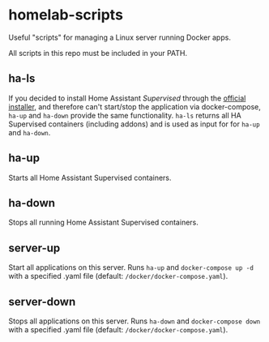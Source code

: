 # homelab-scripts
Useful "scripts" for managing a Linux server running Docker apps.

All scripts in this repo must be included in your PATH.

## ha-ls
If you decided to install Home Assistant *Supervised* through the [official installer](https://github.com/home-assistant/supervised-installer), and therefore can't start/stop the application via docker-compose, `ha-up` and `ha-down` provide the same functionality. `ha-ls` returns all HA Supervised containers (including addons) and is used as input for for `ha-up` and `ha-down`.

## ha-up
Starts all Home Assistant Supervised containers.

## ha-down
Stops all running Home Assistant Supervised containers.

## server-up
Start all applications on this server. Runs `ha-up` and `docker-compose up -d` with a specified .yaml file (default: `/docker/docker-compose.yaml`).

## server-down
Stops all applications on this server. Runs `ha-down` and `docker-compose down` with a specified .yaml file (default: `/docker/docker-compose.yaml`).
